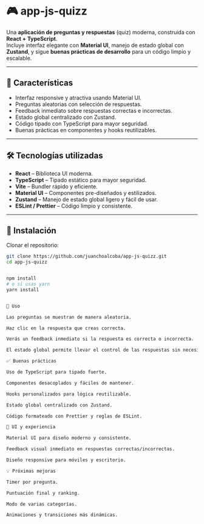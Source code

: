 # 🎮 app-js-quizz

Una **aplicación de preguntas y respuestas** (quiz) moderna, construida con **React + TypeScript**.  
Incluye interfaz elegante con **Material UI**, manejo de estado global con **Zustand**, y sigue **buenas prácticas de desarrollo** para un código limpio y escalable.

---

## 📌 Características

- Interfaz responsive y atractiva usando Material UI.
- Preguntas aleatorias con selección de respuestas.
- Feedback inmediato sobre respuestas correctas e incorrectas.
- Estado global centralizado con Zustand.
- Código tipado con TypeScript para mayor seguridad.
- Buenas prácticas en componentes y hooks reutilizables.

---

## 🛠 Tecnologías utilizadas

- **React** – Biblioteca UI moderna.
- **TypeScript** – Tipado estático para mayor seguridad.
- **Vite** – Bundler rápido y eficiente.
- **Material UI** – Componentes pre-diseñados y estilizados.
- **Zustand** – Manejo de estado global ligero y fácil de usar.
- **ESLint / Prettier** – Código limpio y consistente.

---

## 🚀 Instalación

Clonar el repositorio:

```bash
git clone https://github.com/juanchoalcoba/app-js-quizz.git
cd app-js-quizz


npm install
# o si usas yarn
yarn install


🧩 Uso

Las preguntas se muestran de manera aleatoria.

Haz clic en la respuesta que creas correcta.

Verás un feedback inmediato si la respuesta es correcta o incorrecta.

El estado global permite llevar el control de las respuestas sin necesidad de props complejas.

✅ Buenas prácticas

Uso de TypeScript para tipado fuerte.

Componentes desacoplados y fáciles de mantener.

Hooks personalizados para lógica reutilizable.

Estado global centralizado con Zustand.

Código formateado con Prettier y reglas de ESLint.

🎨 UI y experiencia

Material UI para diseño moderno y consistente.

Feedback visual inmediato en respuestas correctas/incorrectas.

Diseño responsive para móviles y escritorio.

💡 Próximas mejoras

Timer por pregunta.

Puntuación final y ranking.

Modo de varias categorías.

Animaciones y transiciones más dinámicas.